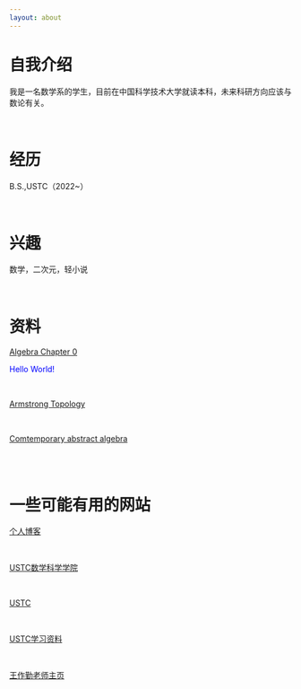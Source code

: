 ```yaml
---
layout: about 
---
```


# 自我介绍
我是一名数学系的学生，目前在中国科学技术大学就读本科，未来科研方向应该与数论有关。

<br/>

# 经历
B.S.,USTC（2022~）

<br/>

# 兴趣
数学，二次元，轻小说

<br/>

# 资料
<a href="books\Algebra Chapter 0 (2nd printing).pdf">Algebra Chapter 0</p></a> 

<p style="color: blue;">Hello World!</p>
<br/>

<a href="books\Armstrong Topology.pdf">Armstrong Topology</a>

<br/>

<a href="books\comtemporary abstract algebra.pdf">Comtemporary abstract algebra</a>

<br/>



<br/>

# 一些可能有用的网站
<a href="https://www.luogu.com.cn/blog/zqygg/" target="_blank">个人博客</a>

<br/>

<a href="http://math.ustc.edu.cn/mainm.htm" target="_blank">USTC数学科学学院</a>

<br/>

<a href="https://www.ustc.edu.cn/" target="_blank">USTC</a>

<br/>

<a href="https://www.zhangjy9610.me/USTCdata.html" target="_blank">USTC学习资料</a>

<br/>

<a href="http://staff.ustc.edu.cn/~wangzuoq/" target="_blank">王作勤老师主页</a>
